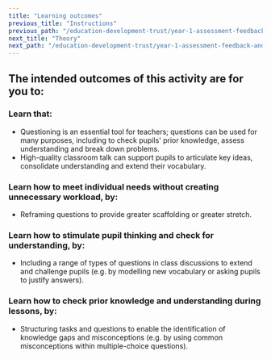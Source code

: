 ```yaml
---
title: "Learning outcomes"
previous_title: "Instructions"
previous_path: "/education-development-trust/year-1-assessment-feedback-and-questioning/summer-week-4-ect-instructions"
next_title: "Theory"
next_path: "/education-development-trust/year-1-assessment-feedback-and-questioning/summer-week-4-ect-theory"
---
```


## The intended outcomes of this activity are for you to:

### Learn that:

- Questioning is an essential tool for teachers; questions can be used for many purposes, including to check pupils' prior knowledge, assess understanding and break down problems.
- High-quality classroom talk can support pupils to articulate key ideas, consolidate understanding and extend their vocabulary.

### Learn how to meet individual needs without creating unnecessary workload, by:

- Reframing questions to provide greater scaffolding or greater stretch.

### Learn how to stimulate pupil thinking and check for understanding, by:

- Including a range of types of questions in class discussions to extend and challenge pupils (e.g. by modelling new vocabulary or asking pupils to justify answers).

### Learn how to check prior knowledge and understanding during lessons, by:

- Structuring tasks and questions to enable the identification of knowledge gaps and misconceptions (e.g. by using common misconceptions within multiple-choice questions).
